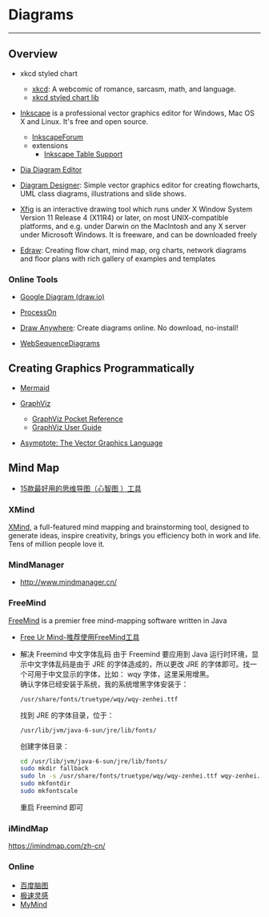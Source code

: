 # Diagrams

---

## Overview

* xkcd styled chart
    - [xkcd](https://xkcd.com/): A webcomic of romance, sarcasm, math, and language.
    - [xkcd styled chart lib](https://github.com/timqian/chart.xkcd)

* [Inkscape](https://inkscape.org/) is a professional vector graphics editor for Windows, Mac OS X and Linux. It's free and open source.
    * [InkscapeForum](http://www.inkscapeforum.com/)
    * extensions
        - [Inkscape Table Support](https://sourceforge.net/projects/inkscape-tables/)

* [Dia Diagram Editor](http://dia-installer.de/)

* [Diagram Designer](http://logicnet.dk/DiagramDesigner/): Simple vector graphics editor for creating flowcharts, UML class diagrams, illustrations and slide shows.

* [Xfig](http://mcj.sourceforge.net/) is an interactive drawing tool which runs under X Window System Version 11 Release 4 (X11R4) or later, on most UNIX-compatible platforms, and e.g. under Darwin on the MacIntosh and any X server under Microsoft Windows. It is freeware, and can be downloaded freely

* [Edraw](https://www.edrawsoft.com/): Creating flow chart, mind map, org charts, network diagrams and floor plans with rich gallery of examples and templates


### Online Tools

* [Google Diagram (draw.io)](https://app.diagrams.net/)

* [ProcessOn](https://www.processon.com/) 

* [Draw Anywhere](http://www.drawanywhere.com/): Create diagrams online. No download, no-install!

* [WebSequenceDiagrams](https://www.websequencediagrams.com/)


## Creating Graphics Programmatically

* [Mermaid](https://mermaid.js.org/)

* [GraphViz](http://www.graphviz.org/)
    * [GraphViz Pocket Reference](https://graphs.grevian.org/)
    * [GraphViz User Guide](http://graphviz.readthedocs.io/en/stable/manual.html)

* [Asymptote: The Vector Graphics Language](http://asymptote.sourceforge.net/)


## Mind Map

* [15款最好用的思维导图（心智图 ）工具](http://www.cnblogs.com/lhb25/p/15-best-mind-mapping-tools-designers.html)

### XMind

[XMind](https://www.xmind.net/), a full-featured mind mapping and brainstorming tool, designed to generate ideas, inspire creativity, brings you efficiency both in work and life. Tens of million people love it.

### MindManager

- http://www.mindmanager.cn/

### FreeMind

[FreeMind](http://freemind.sourceforge.net/wiki/index.php/Main_Page) is a premier free mind-mapping software written in Java

* [Free Ur Mind-推荐使用FreeMind工具](https://blog.csdn.net/qq272803220/article/details/7199728)

* 解决 Freemind 中文字体乱码
  由于 Freemind 要应用到 Java 运行时环境，显示中文字体乱码是由于 JRE 的字体造成的，所以更改 JRE 的字体即可。找一个可用于中文显示的字体，比如： wqy 字体，这里采用增黑。  
  确认字体已经安装于系统，我的系统增黑字体安装于：
  ```
  /usr/share/fonts/truetype/wqy/wqy-zenhei.ttf
  ```
  找到 JRE 的字体目录，位于：
  ```
  /usr/lib/jvm/java-6-sun/jre/lib/fonts/
  ```
  创建字体目录：
  ```sh
  cd /usr/lib/jvm/java-6-sun/jre/lib/fonts/
  sudo mkdir fallback
  sudo ln -s /usr/share/fonts/truetype/wqy/wqy-zenhei.ttf wqy-zenhei.ttf
  sudo mkfontdir
  sudo mkfontscale
  ```
  重启 Freemind 即可

### iMindMap

https://imindmap.com/zh-cn/

### Online

* [百度脑图](http://naotu.baidu.com)
* [极速灵感](http://jsmind.sinaapp.com/)
* [MyMind](http://my-mind.github.io/)
